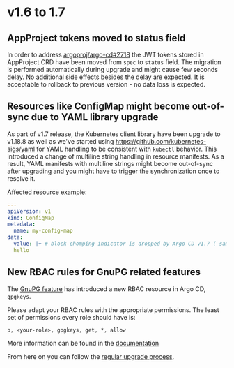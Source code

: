 # v1.6 to 1.7

## AppProject tokens moved to status field

In order to address [argoproj/argo-cd#2718](https://github.com/argoproj/argo-cd/issues/2718) the JWT tokens stored in
AppProject CRD have been moved from `spec` to `status` field. The migration is performed automatically during upgrade
and might cause few seconds delay. No additional side effects besides the delay are expected. It is acceptable to
rollback to previous version - no data loss is expected.

## Resources like ConfigMap might become out-of-sync due to YAML library upgrade

As part of v1.7 release, the Kubernetes client library have been upgrade to v1.18.8 as well as we've started using
https://github.com/kubernetes-sigs/yaml for YAML handling to be consistent with `kubectl` behavior.
This introduced a change of multiline string handling in resource manifests. As a result, YAML manifests with multiline
strings might become out-of-sync after upgrading and you might have to trigger the synchronization once to resolve it.

Affected resource example:

```yaml
---
apiVersion: v1
kind: ConfigMap
metadata:
  name: my-config-map
data:
  value: |+ # block chomping indicator is dropped by Argo CD v1.7 ( same as kubectl apply)
  hello
```

## New RBAC rules for GnuPG related features

The [GnuPG feature](../../../user-guide/gpg-verification) has introduced a new
RBAC resource in Argo CD, `gpgkeys`.

Please adapt your RBAC rules with the appropriate permissions. The least set of
permissions every role should have is:

```
p, <your-role>, gpgkeys, get, *, allow
```

More information can be found in the
[documentation](../../../user-guide/gpg-verification#rbac-rules-for-managing-gnupg-keys)

From here on you can follow the [regular upgrade process](./overview.md).
